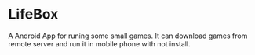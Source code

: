 # LifeBox

A Android App for runing some small games. It can download games from remote server and run it in mobile phone with not install.
